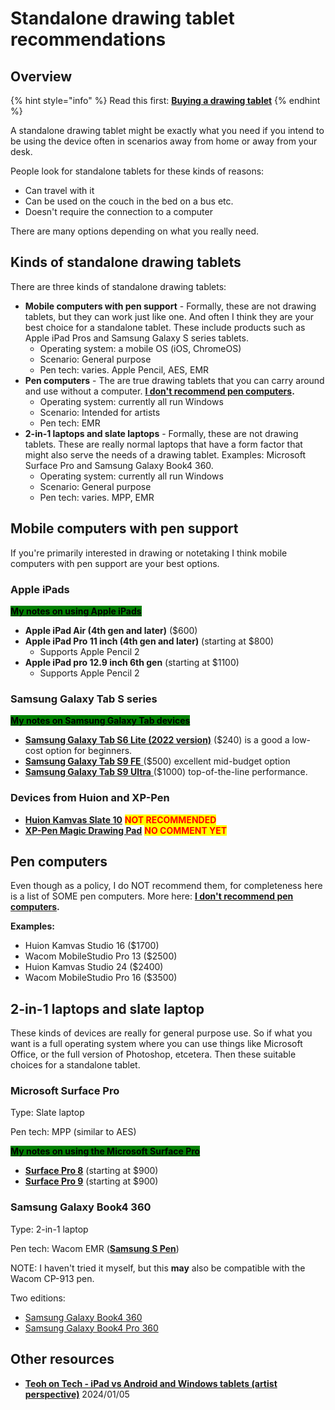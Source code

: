 # Standalone drawing tablet recommendations

## Overview

{% hint style="info" %}
Read this first: [**Buying a drawing tablet**](../buying-a-drawing-tablet/)
{% endhint %}

A standalone drawing tablet might be exactly what you need if you intend to be using the device often in scenarios away from home or away from your desk.

People look for standalone tablets for these kinds of reasons:

* Can travel with it
* Can be used on the couch in the bed on a bus etc.
* Doesn't require the connection to a computer

There are many options depending on what you really need.

## Kinds of standalone drawing tablets

There are three kinds of standalone drawing tablets:

* **Mobile computers with pen support** - Formally, these are not drawing tablets, but they can work just like one. And often I think they are your best choice for a standalone tablet. These include products such as Apple iPad Pros and Samsung Galaxy S series tablets.
  * Operating system: a mobile OS (iOS, ChromeOS)
  * Scenario: General purpose
  * Pen tech: varies. Apple Pencil, AES, EMR&#x20;
* **Pen computers** - The are true drawing tablets that you can carry around and use without a computer.  [**I don't recommend pen computers**](../buying-a-drawing-tablet/the-case-against-pen-computers.md)**.**
  * Operating system: currently all run Windows
  * Scenario: Intended for artists
  * Pen tech: EMR
* **2-in-1 laptops and slate laptops** - Formally, these are not drawing tablets. These are really normal laptops  that have a form factor that might also serve the needs of a drawing tablet. Examples: Microsoft Surface Pro and Samsung Galaxy Book4 360.
  * Operating system: currently all run Windows
  * Scenario: General purpose
  * Pen tech: varies. MPP, EMR

## Mobile computers with pen support

If you're primarily interested in drawing or notetaking I think mobile computers with pen support are your best options.

### Apple iPads

[<mark style="background-color:green;">**My notes on using Apple iPads**</mark>](../product-info/apple/7p-notes-apple-ipad.md)

* **Apple iPad Air (4th gen and later)** ($600)
* **Apple iPad Pro 11 inch (4th gen and later)** (starting at $800)
  * Supports Apple Pencil 2
* **Apple iPad pro 12.9 inch 6th gen** (starting at $1100)
  * Supports Apple Pencil 2

### Samsung Galaxy Tab S series

[<mark style="background-color:green;">**My notes on Samsung Galaxy Tab devices**</mark>](../product-info/samsung/7p-notes-samsung-galaxy-tab-s.md) &#x20;

* [**Samsung Galaxy Tab S6 Lite (2022 version)**](../product-info/samsung/samsung-galaxy-tab-s6.md) ($240) is a good a low-cost option for beginners.&#x20;
* [**Samsung Galaxy Tab S9 FE** ](../product-info/samsung/samsung-galaxy-tab-s9.md)($500) excellent mid-budget option
* [**Samsung Galaxy Tab S9 Ultra** ](../product-info/samsung/samsung-galaxy-tab-s9.md)($1000) top-of-the-line performance.    &#x20;

### Devices from Huion and XP-Pen

* [**Huion Kamvas Slate 10**](../product-info/huion/huion-kamvas-slate.md) <mark style="color:red;">**NOT RECOMMENDED**</mark>&#x20;
* [**XP-Pen Magic Drawing Pad**](../product-info/xp-pen/xp-pen-magic-drawing-pad.md) <mark style="color:red;">**NO COMMENT YET**</mark>

## Pen computers

Even though as a policy, I do NOT recommend them, for completeness here is a list of SOME pen computers. More here:  [**I don't recommend pen computers**](../buying-a-drawing-tablet/the-case-against-pen-computers.md)**.**

**Examples:**

* Huion Kamvas Studio 16 ($1700)
* Wacom MobileStudio Pro 13 ($2500)
* Huion Kamvas Studio 24 ($2400)
* Wacom MobileStudio Pro 16 ($3500)

## **2-in-1 laptops and slate laptop**

These kinds of devices are really for general purpose use. So if what you want is a full operating system where you can use things like Microsoft Office, or the full version of Photoshop, etcetera. Then these suitable choices for a standalone tablet.

### Microsoft Surface Pro

Type: Slate laptop

Pen tech: MPP (similar to AES)

[<mark style="background-color:green;">**My notes on using the Microsoft Surface Pro**</mark>](../product-info/microsoft/7p-notes-microsoft-surface-pro.md)

* [**Surface Pro 8**](../product-info/microsoft/microsoft-surface-pro-9.md) (starting at $900)
* [**Surface Pro 9**](../product-info/microsoft/microsoft-surface-pro-9.md) (starting at $900)

### Samsung Galaxy Book4 360

Type: 2-in-1 laptop

Pen tech: Wacom EMR ([**Samsung S Pen**](../product-info/samsung/samsung-s-pen.md))

NOTE: I haven't tried it myself, but this **may** also be compatible with the Wacom CP-913 pen.

Two editions:

* [Samsung Galaxy Book4 360](../product-info/samsung/samsung-galaxy-book-360.md)&#x20;
* [Samsung Galaxy Book4 Pro 360](../product-info/samsung/samsung-galaxy-book-360.md)&#x20;

## Other resources&#x20;

* [**Teoh on Tech - iPad vs Android and Windows tablets (artist perspective)**](https://youtu.be/CJCZSI3H7mk) 2024/01/05
